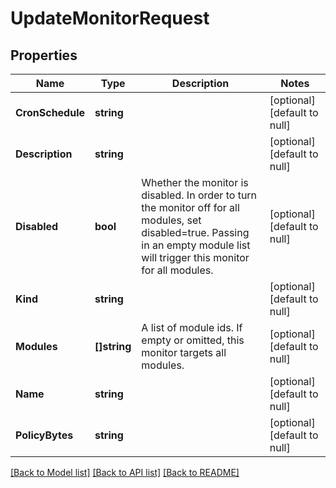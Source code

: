 # UpdateMonitorRequest

## Properties
Name | Type | Description | Notes
------------ | ------------- | ------------- | -------------
**CronSchedule** | **string** |  | [optional] [default to null]
**Description** | **string** |  | [optional] [default to null]
**Disabled** | **bool** | Whether the monitor is disabled. In order to turn the monitor off for all modules, set disabled&#x3D;true. Passing in an empty module list will trigger this monitor for all modules. | [optional] [default to null]
**Kind** | **string** |  | [optional] [default to null]
**Modules** | **[]string** | A list of module ids. If empty or omitted, this monitor targets all modules. | [optional] [default to null]
**Name** | **string** |  | [optional] [default to null]
**PolicyBytes** | **string** |  | [optional] [default to null]

[[Back to Model list]](../README.md#documentation-for-models) [[Back to API list]](../README.md#documentation-for-api-endpoints) [[Back to README]](../README.md)


